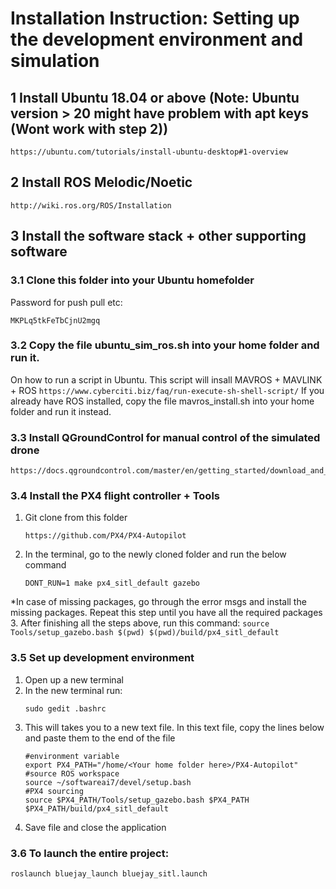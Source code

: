 # Installation Instruction: Setting up the development environment and simulation
## 1 Install Ubuntu 18.04 or above (Note: Ubuntu version > 20 might have problem with apt keys (Wont work with step 2))
    https://ubuntu.com/tutorials/install-ubuntu-desktop#1-overview

## 2 Install ROS Melodic/Noetic
    http://wiki.ros.org/ROS/Installation

## 3 Install the software stack + other supporting software    
### 3.1 Clone this folder into your Ubuntu homefolder
Password for push pull etc: 
```
MKPLq5tkFeTbCjnU2mgq
```

### 3.2 Copy the file ubuntu_sim_ros.sh into your home folder and run it.
On how to run a script in Ubuntu. This script will insall MAVROS + MAVLINK + ROS
    ```
    https://www.cyberciti.biz/faq/run-execute-sh-shell-script/
    ```
If you already have ROS installed, copy the file mavros_install.sh into your home folder and run it instead.

### 3.3 Install QGroundControl for manual control of the simulated drone
    https://docs.qgroundcontrol.com/master/en/getting_started/download_and_install.html

### 3.4 Install the PX4 flight controller + Tools
1. Git clone from this folder
    ```
    https://github.com/PX4/PX4-Autopilot
    ```
2. In the terminal, go to the newly cloned folder and run the below command
    ```
    DONT_RUN=1 make px4_sitl_default gazebo
    ```
*In case of missing packages, go through the error msgs and install the missing packages. Repeat this step until you have all the required packages
3. After finishing all the steps above, run this command:
    ```
    source Tools/setup_gazebo.bash $(pwd) $(pwd)/build/px4_sitl_default
    ```
    
### 3.5 Set up development environment
1. Open up a new terminal 
2. In the new terminal run: 
    ```
    sudo gedit .bashrc
    ```
3. This will takes you to a new text file. In this text file, copy the lines below and paste them to the end of the file
    ```
    #environment variable
    export PX4_PATH="/home/<Your home folder here>/PX4-Autopilot"
    #source ROS workspace 
    source ~/softwareai7/devel/setup.bash
    #PX4 sourcing
    source $PX4_PATH/Tools/setup_gazebo.bash $PX4_PATH $PX4_PATH/build/px4_sitl_default
    ```
4. Save file and close the application

### 3.6 To launch the entire project:
    roslaunch bluejay_launch bluejay_sitl.launch 